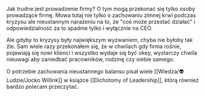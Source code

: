 Jak trudne jest prowadzenie firmy? O tym mogą przekonać się tylko osoby prowadzące firmę. Mowa tutaj nie tylko o zachowaniu zimnej krwi podczas kryzysu ale nieustannym narażeniu na to, że "coś może przestać działać" i odpowiedzialność za to spadnie tylko i wyłącznie na CEO.

Ale gdyby to kryzysy były największym wyzwaniem, chyba nie byłoby tak źle. Sam wiele razy przekonałem się, że w chwilach gdy firma rośnie, pojawiają się nowi klienci i wszystko wydaje się być okey, wystarczy chwila nieuwagi aby zaniedbać pracowników, rodzinę czy siebie samego. 

O potrzebie zachowania nieustannego balansu pisał wiele [[Wiedza/👽 Ludzie/Jocko Willink]] w książce [[Dichotomy of Leadership]], którą również bardzo polecam przeczytać.